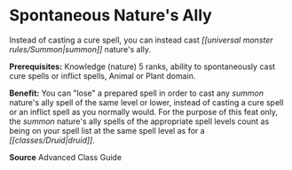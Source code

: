 ﻿---
cssclass: [feats]

---
# Spontaneous Nature's Ally

Instead of casting a cure spell, you can instead cast _[[universal monster rules/Summon|summon]]_ nature's ally.

**Prerequisites:** Knowledge (nature) 5 ranks, ability to spontaneously cast cure spells or inflict spells, Animal or Plant domain.

**Benefit:** You can "lose" a prepared spell in order to cast any _summon_ nature's ally spell of the same level or lower, instead of casting a cure spell or an inflict spell as you normally would. For the purpose of this feat only, the _summon_ nature's ally spells of the appropriate spell levels count as being on your spell list at the same spell level as for a _[[classes/Druid|druid]]_.

**Source** Advanced Class Guide